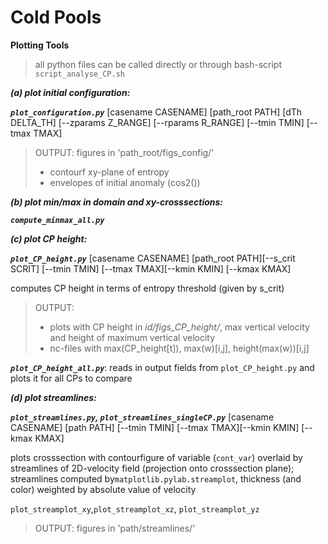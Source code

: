 



# Cold Pools
**Plotting Tools**
> all python files can be called directly or through bash-script `script_analyse_CP.sh`

***(a) plot initial configuration:***

***`plot_configuration.py`*** [casename CASENAME] [path_root PATH] [dTh DELTA_TH]
[--zparams Z_RANGE] [--rparams R_RANGE] [--tmin TMIN] [--tmax TMAX]

> OUTPUT: figures in 'path_root/figs_config/' 
> - contourf xy-plane of entropy
> - envelopes of initial anomaly (cos2())


***(b) plot min/max in domain and xy-crosssections:*** 

***`compute_minmax_all.py`***

***(c) plot CP height:*** 

***`plot_CP_height.py`***
[casename CASENAME] [path_root PATH][--s_crit SCRIT] 
[--tmin TMIN] [--tmax TMAX][--kmin KMIN] [--kmax KMAX]

computes CP height in terms of entropy threshold (given by s_crit)
> OUTPUT: 
> - plots with CP height in *id/figs_CP_height/*, 
max vertical velocity and height of maximum vertical velocity
> - nc-files with max(CP_height[t]), max(w)[i,j], height(max(w))[i,j]

***`plot_CP_height_all.py`***: reads in output fields from `plot_CP_height.py` and plots it 
for all CPs to compare


***(d) plot streamlines:*** 

***`plot_streamlines.py`, `plot_streamlines_singleCP.py`***
[casename CASENAME] [path PATH]
[--tmin TMIN] [--tmax TMAX][--kmin KMIN] [--kmax KMAX]

plots crosssection with contourfigure of variable (`cont_var`) overlaid by 
streamlines of 2D-velocity field (projection onto crosssection plane); streamlines
computed by`matplotlib.pylab.streamplot`, thickness (and color) weighted by 
absolute value of velocity 

`plot_streamplot_xy`,`plot_streamplot_xz`, `plot_streamplot_yz`
> OUTPUT: figures in 'path/streamlines/' 

 





